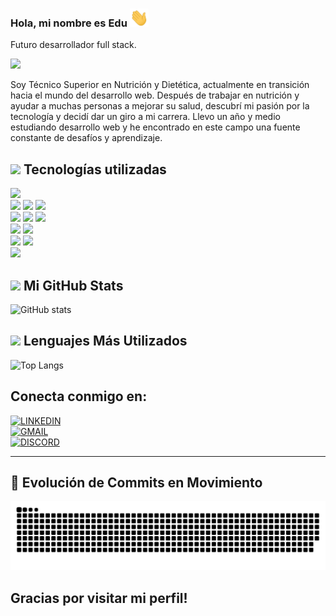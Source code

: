 ### Hola, mi nombre es Edu <img src="https://raw.githubusercontent.com/ABSphreak/ABSphreak/master/gifs/Hi.gif" width="30px">

Futuro desarrollador full stack.

<img src="https://github.com/naviotech/naviotech/blob/main/Eduardo%20Navio%20banner.jpg">

Soy Técnico Superior en Nutrición y Dietética, actualmente en transición hacia el mundo del desarrollo web. Después de trabajar en nutrición y ayudar a muchas personas a mejorar su salud, descubrí mi pasión por la tecnología y decidí dar un giro a mi carrera. Llevo un año y medio estudiando desarrollo web y he encontrado en este campo una fuente constante de desafíos y aprendizaje.

## <img src="https://media.giphy.com/media/iY8CRBdQXODJSCERIr/giphy.gif" width="30px"> Tecnologías utilizadas
<div>
  <img src="https://img.shields.io/badge/HTML5-E34F26.svg?style=for-the-badge&logo=HTML5&logoColor=white">
</div>
<div>
  <img src="https://img.shields.io/badge/CSS3-1572B6.svg?style=for-the-badge&logo=CSS3&logoColor=white"> 
  <img src="https://img.shields.io/badge/Sass-CC6699.svg?style=for-the-badge&logo=Sass&logoColor=white">
  <img src="https://img.shields.io/badge/Tailwind%20CSS-06B6D4.svg?style=for-the-badge&logo=Tailwind-CSS&logoColor=white">
</div>
<div>
  <img src="https://img.shields.io/badge/JavaScript-F7DF1E.svg?style=for-the-badge&logo=JavaScript&logoColor=black">
  <img src="https://img.shields.io/badge/React-61DAFB.svg?style=for-the-badge&logo=React&logoColor=black">
  <img src="https://img.shields.io/badge/Node.js-5FA04E.svg?style=for-the-badge&logo=nodedotjs&logoColor=white">
</div>
<div>
  <img src="https://img.shields.io/badge/Python-3776AB.svg?style=for-the-badge&logo=Python&logoColor=white">
  <img src="https://img.shields.io/badge/MySQL-4479A1.svg?style=for-the-badge&logo=MySQL&logoColor=white">
</div>
<div>
  <img src="https://img.shields.io/badge/Figma-F24E1E.svg?style=for-the-badge&logo=Figma&logoColor=white"> 
  <img src="https://img.shields.io/badge/Canva-00C4CC.svg?style=for-the-badge&logo=Canva&logoColor=white"> 
</div>
<div>
  <img src="https://img.shields.io/badge/Git-F05032.svg?style=for-the-badge&logo=Git&logoColor=white">
</div>

##  <img src="https://media.giphy.com/media/iY8CRBdQXODJSCERIr/giphy.gif" width="30px"> Mi GitHub Stats
![GitHub stats](https://github-readme-stats.vercel.app/api?username=naviotech&show_icons=true&hide=contribs,prs&cache_seconds=86400&theme=chartreuse-dark)

## <img src="https://media.giphy.com/media/iY8CRBdQXODJSCERIr/giphy.gif" width="30px"> Lenguajes Más Utilizados
![Top Langs](https://github-readme-stats.vercel.app/api/top-langs/?username=naviotech&layout=compact&theme=chartreuse-dark)


## Conecta conmigo en:

[![LINKEDIN](https://img.shields.io/badge/Eduardo%20Navio%20Maya%20-%20%20DISCORD?style=social&logo=LINKEDIN&labelColor=black&color=white)](https://www.linkedin.com/in/naviomaya)<br>
[![GMAIL](https://img.shields.io/badge/naviomaya%40gmail.com%20-%20%20DISCORD?style=social&logo=GMAIL&labelColor=black&color=white)](mailto:naviomaya@gmail.com)<br>
[![DISCORD](https://img.shields.io/badge/%20edu_navio%20-%20%20DISCORD?style=social&logo=discord&labelColor=black&color=white)](https://discord.com/users/edu_navio)

<hr>

## 🐍 Evolución de Commits en Movimiento

<div align="center">
  <a href="https://github.com/Adityakanoi2001/">
  <img src="https://github.com/1999AZZAR/1999AZZAR/blob/readme/resources/img/grid-snake.svg"
       alt="snake" /></a>
</div>

## **Gracias por visitar mi perfil!**
<!--
**naviomaya/naviomaya** is a ✨ _special_ ✨ repository because its `README.md` (this file) appears on your GitHub profile.

Here are some ideas to get you started:

- 🔭 I’m currently working on ...
- 🌱 I’m currently learning ...
- 👯 I’m looking to collaborate on ...
- 🤔 I’m looking for help with ...
- 💬 Ask me about ...
- 📫 How to reach me: ...
- 😄 Pronouns: ...
- ⚡ Fun fact: ...
-->
